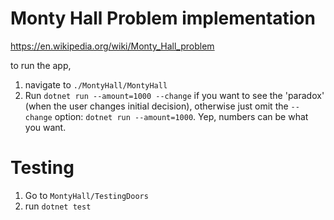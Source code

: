 # Monty Hall Problem implementation

https://en.wikipedia.org/wiki/Monty_Hall_problem

to run the app, 
1. navigate to `./MontyHall/MontyHall`
2. Run `dotnet run --amount=1000 --change` if you want to see the 'paradox' (when the user changes initial decision), otherwise just omit the `--change` option: `dotnet run --amount=1000`. Yep, numbers can be what you want.


# Testing
1. Go to `MontyHall/TestingDoors`
2. run `dotnet test`